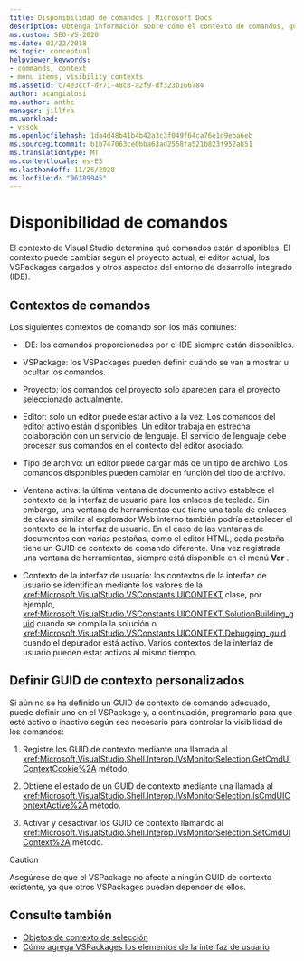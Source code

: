 ```yaml
---
title: Disponibilidad de comandos | Microsoft Docs
description: Obtenga información sobre cómo el contexto de comandos, que cambia según el proyecto actual, el editor actual y otros factores, determina qué comandos están disponibles en Visual Studio.
ms.custom: SEO-VS-2020
ms.date: 03/22/2018
ms.topic: conceptual
helpviewer_keywords:
- commands, context
- menu items, visibility contexts
ms.assetid: c74e3ccf-d771-48c8-a2f9-df323b166784
author: acangialosi
ms.author: anthc
manager: jillfra
ms.workload:
- vssdk
ms.openlocfilehash: 1da4d48b41b4b42a3c3f049f64ca76e1d9eba6eb
ms.sourcegitcommit: b1b747063ce0bba63ad2558fa521b823f952ab51
ms.translationtype: MT
ms.contentlocale: es-ES
ms.lasthandoff: 11/26/2020
ms.locfileid: "96189945"
---
```

# <a name="command-availability"></a>Disponibilidad de comandos

El contexto de Visual Studio determina qué comandos están disponibles. El contexto puede cambiar según el proyecto actual, el editor actual, los VSPackages cargados y otros aspectos del entorno de desarrollo integrado (IDE).

## <a name="command-contexts"></a>Contextos de comandos

Los siguientes contextos de comando son los más comunes:

- IDE: los comandos proporcionados por el IDE siempre están disponibles.

- VSPackage: los VSPackages pueden definir cuándo se van a mostrar u ocultar los comandos.

- Proyecto: los comandos del proyecto solo aparecen para el proyecto seleccionado actualmente.

- Editor: solo un editor puede estar activo a la vez. Los comandos del editor activo están disponibles. Un editor trabaja en estrecha colaboración con un servicio de lenguaje. El servicio de lenguaje debe procesar sus comandos en el contexto del editor asociado.

- Tipo de archivo: un editor puede cargar más de un tipo de archivo. Los comandos disponibles pueden cambiar en función del tipo de archivo.

- Ventana activa: la última ventana de documento activo establece el contexto de la interfaz de usuario para los enlaces de teclado. Sin embargo, una ventana de herramientas que tiene una tabla de enlaces de claves similar al explorador Web interno también podría establecer el contexto de la interfaz de usuario. En el caso de las ventanas de documentos con varias pestañas, como el editor HTML, cada pestaña tiene un GUID de contexto de comando diferente. Una vez registrada una ventana de herramientas, siempre está disponible en el menú **Ver** .

- Contexto de la interfaz de usuario: los contextos de la interfaz de usuario se identifican mediante los valores de la <xref:Microsoft.VisualStudio.VSConstants.UICONTEXT> clase, por ejemplo, <xref:Microsoft.VisualStudio.VSConstants.UICONTEXT.SolutionBuilding_guid> cuando se compila la solución o <xref:Microsoft.VisualStudio.VSConstants.UICONTEXT.Debugging_guid> cuando el depurador está activo. Varios contextos de la interfaz de usuario pueden estar activos al mismo tiempo.

## <a name="define-custom-context-guids"></a>Definir GUID de contexto personalizados

Si aún no se ha definido un GUID de contexto de comando adecuado, puede definir uno en el VSPackage y, a continuación, programarlo para que esté activo o inactivo según sea necesario para controlar la visibilidad de los comandos:

1. Registre los GUID de contexto mediante una llamada al <xref:Microsoft.VisualStudio.Shell.Interop.IVsMonitorSelection.GetCmdUIContextCookie%2A> método.

2. Obtiene el estado de un GUID de contexto mediante una llamada al <xref:Microsoft.VisualStudio.Shell.Interop.IVsMonitorSelection.IsCmdUIContextActive%2A> método.

3. Activar y desactivar los GUID de contexto llamando al <xref:Microsoft.VisualStudio.Shell.Interop.IVsMonitorSelection.SetCmdUIContext%2A> método.

> [!CAUTION]
> Asegúrese de que el VSPackage no afecte a ningún GUID de contexto existente, ya que otros VSPackages pueden depender de ellos.

## <a name="see-also"></a>Consulte también

- [Objetos de contexto de selección](../../extensibility/internals/selection-context-objects.md)
- [Cómo agrega VSPackages los elementos de la interfaz de usuario](../../extensibility/internals/how-vspackages-add-user-interface-elements.md)
